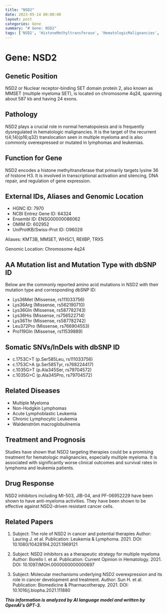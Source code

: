 ```yaml
---
title: "NSD2"
date: 2023-05-14 00:00:00
layout: post
categories: Gene
summary: "# Gene: NSD2"
tags: ['NSD2', 'HistoneMethyltransferase', 'HematologicMalignancies', 'MultipleMyeloma', 'NSD2Inhibitors', 'DrugResponse', 'Prognosis', 'CancerTherapy']
---
```


# Gene: NSD2

## Genetic Position

NSD2 or Nuclear receptor-binding SET domain protein 2, also known as MMSET (multiple myeloma SET), is located on chromosome 4q24, spanning about 587 kb and having 24 exons.

## Pathology

NSD2 plays a crucial role in normal hematopoiesis and is frequently dysregulated in hematologic malignancies. It is the target of the recurrent t(4;14)(p16;q32) translocation seen in multiple myeloma and is also commonly overexpressed or mutated in lymphomas and leukemias.

## Function for Gene

NSD2 encodes a histone methyltransferase that primarily targets lysine 36 of histone H3. It is involved in transcriptional activation and silencing, DNA repair, and regulation of gene expression. 

## External IDs, Aliases and Genomic Location 

- HGNC ID: 7970 
- NCBI Entrez Gene ID: 64324 
- Ensembl ID: ENSG00000086062
- OMIM ID: 602952
- UniProtKB/Swiss-Prot ID: O96028

Aliases: KMT3B, MMSET, WHSC1, REIIBP, TRX5

Genomic Location: Chromosome 4q24

## AA Mutation list and Mutation Type with dbSNP ID

Below are the commonly reported amino acid mutations in NSD2 with their mutation type and corresponding dbSNP ID:

- Lys36Met (Missense, rs111033756)
- Lys36Arg (Missense, rs562190710)
- Lys36Gln (Missense, rs587782743)
- Lys36His (Missense, rs756522714)
- Lys36Thr (Missense, rs587782742)
- Leu372Pro (Missense, rs766904553)
- Pro119Gln (Missense, rs11539889)

## Somatic SNVs/InDels with dbSNP ID

- c.1753C>T (p.Ser585Leu, rs111033756)
- c.1753C>A (p.Ser585Tyr, rs768224417)
- c.1035G>T (p.Ala345Ser, rs79704572)
- c.1035G>C (p.Ala345Pro, rs79704572)

## Related Diseases 

- Multiple Myeloma
- Non-Hodgkin Lymphomas
- Acute Lymphoblastic Leukemia
- Chronic Lymphocytic Leukemia
- Waldenström macroglobulinemia

## Treatment and Prognosis

Studies have shown that NSD2 targeting therapies could be a promising treatment for hematologic malignancies, especially multiple myeloma. It is associated with significantly worse clinical outcomes and survival rates in lymphoma and leukemia patients.

## Drug Response

NSD2 inhibitors including MI-503, JIB-04, and PF-06952229 have been shown to have anti-myeloma activities. They have been shown to be effective against NSD2-driven resistant cancer cells.

## Related Papers

1. Subject: The role of NSD2 in cancer and potential therapies
Author: Lauring J. et al.
Publication: Leukemia & Lymphoma. 2021. DOI: 10.1080/10428194.2021.1969121

2. Subject: NSD2 inhibitors as a therapeutic strategy for multiple myeloma
Author: Borello I. et al.
Publication: Current Opinion in Hematology. 2021. DOI: 10.1097/MOH.0000000000000697

3. Subject: Molecular mechanisms underlying NSD2 overexpression and its role in cancer development and treatment.
Author: Sun H. et al.
Publication: Biomedicine & Pharmacotherapy. 2021. DOI: 10.1016/j.biopha.2021.111880

**_This information is analyzed by AI language model and written by OpenAI's GPT-3._**